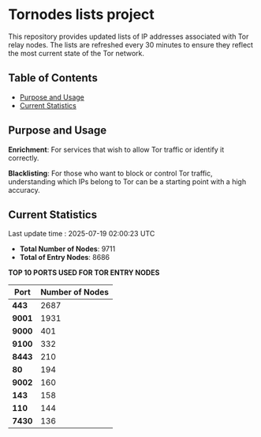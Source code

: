 # Tornodes lists project

This repository provides updated lists of IP addresses associated with Tor relay nodes. The lists are refreshed every 30 minutes to ensure they reflect the most current state of the Tor network.

## Table of Contents

- [Purpose and Usage](#purpose-and-usage)
- [Current Statistics](#current-statistics)


## Purpose and Usage

**Enrichment**: For services that wish to allow Tor traffic or identify it correctly.

**Blacklisting**: For those who want to block or control Tor traffic, understanding which IPs belong to Tor can be a starting point with a high accuracy.

## Current Statistics

Last update time : 2025-07-19 02:00:23 UTC

- **Total Number of Nodes**: 9711
- **Total of Entry Nodes**: 8686

**TOP 10 PORTS USED FOR TOR ENTRY NODES**

| **Port** | **Number of Nodes** |
|------|-----------------|
| **443**   | 2687  |
| **9001**   | 1931  |
| **9000**   | 401  |
| **9100**   | 332  |
| **8443**   | 210  |
| **80**   | 194  |
| **9002**   | 160  |
| **143**   | 158  |
| **110**   | 144  |
| **7430**   | 136  |

